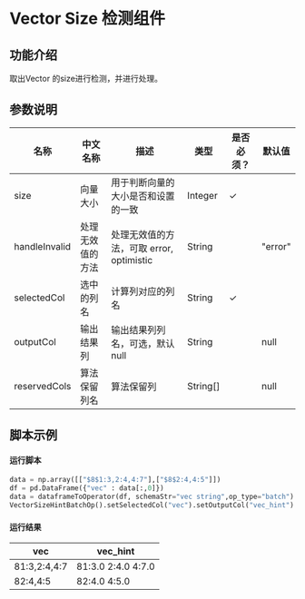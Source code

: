 # Vector Size 检测组件

## 功能介绍
取出Vector 的size进行检测，并进行处理。
## 参数说明
<!-- This is the start of auto-generated parameter info -->
<!-- DO NOT EDIT THIS PART!!! -->
| 名称 | 中文名称 | 描述 | 类型 | 是否必须？ | 默认值 |
| --- | --- | --- | --- | --- | --- |
| size | 向量大小 | 用于判断向量的大小是否和设置的一致 | Integer | ✓ |  |
| handleInvalid | 处理无效值的方法 | 处理无效值的方法，可取 error, optimistic | String |  | "error" |
| selectedCol | 选中的列名 | 计算列对应的列名 | String | ✓ |  |
| outputCol | 输出结果列 | 输出结果列列名，可选，默认null | String |  | null |
| reservedCols | 算法保留列名 | 算法保留列 | String[] |  | null |<!-- This is the end of auto-generated parameter info -->

## 脚本示例
#### 运行脚本
``` python
data = np.array([["$8$1:3,2:4,4:7"],["$8$2:4,4:5"]])
df = pd.DataFrame({"vec" : data[:,0]})
data = dataframeToOperator(df, schemaStr="vec string",op_type="batch")
VectorSizeHintBatchOp().setSelectedCol("vec").setOutputCol("vec_hint").setHandleInvalidMethod("optimistic").setSize(8).linkFrom(data).collectToDataframe()
```
#### 运行结果
|vec|vec_hint|
|---|--------|
|$8$1:3,2:4,4:7|$8$1:3.0 2:4.0 4:7.0|
|$8$2:4,4:5|$8$2:4.0 4:5.0|

